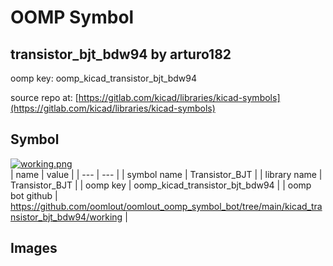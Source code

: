 # OOMP Symbol  
## transistor_bjt_bdw94  by arturo182  
  
oomp key: oomp_kicad_transistor_bjt_bdw94  
  
source repo at: [https://gitlab.com/kicad/libraries/kicad-symbols](https://gitlab.com/kicad/libraries/kicad-symbols)  
## Symbol  
  
[![working.png](working_600.png)](working.png)  
| name | value | 
| --- | --- | 
| symbol name | Transistor_BJT | 
| library name | Transistor_BJT | 
| oomp key | oomp_kicad_transistor_bjt_bdw94 | 
| oomp bot github | https://github.com/oomlout/oomlout_oomp_symbol_bot/tree/main/kicad_transistor_bjt_bdw94/working | 
## Images  

